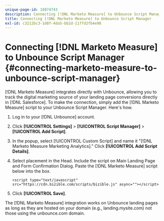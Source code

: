 ```yaml
---
unique-page-id: 18874743
description: Connecting [!DNL Marketo Measure] to Unbounce Script Manager - [!DNL Marketo Measure] - Product Documentation
title: Connecting [!DNL Marketo Measure] to Unbounce Script Manager
exl-id: c3212bc3-1d8f-4da5-bb2d-11ffd2fb4e98
---
```

# Connecting [!DNL Marketo Measure] to Unbounce Script Manager {#connecting-marketo-measure-to-unbounce-script-manager}

[!DNL Marketo Measure] integrates directly with Unbounce, allowing you to track the digital marketing source of your landing page conversions directly in [!DNL Salesforce]. To make the connection, simply add the [!DNL Marketo Measure] script to your Unbounce Script Manager. Here's how.

1. Log in to your [!DNL Unbounce] account.
1. Click **[!UICONTROL Settings]** > **[!UICONTROL Script Manager]** > **[!UICONTROL Add Script]**.
1. In the popup, select [!UICONTROL Custom Script] and name it "[!DNL Marketo Measure Marketing Analytics]." Click **[!UICONTROL Add Script Details]**.
1. Select placement in the Head. Include the script on Main Landing Page and Form Confirmation Dialog. Paste the [!DNL Marketo Measure] script below into the box.

   `<script type="text/javascript" src="https://cdn.bizible.com/scripts/bizible.js" async=""></script>`

1. Click **[!UICONTROL Save]**.

The [!DNL Marketo Measure] integration works on Unbounce landing pages as long as they are hosted on your domain (e.g., landing.mysite.com) not those using the unbounce.com domain.
